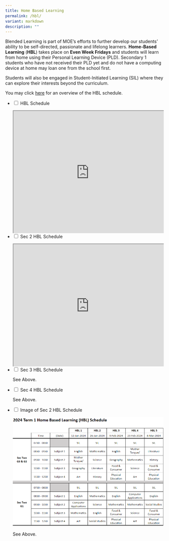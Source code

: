 ```yaml
---
title: Home Based Learning
permalink: /hbl/
variant: markdown
description: ""
---
```

<style>
.google-slides-container{ position: relative; width: 100%; padding-top: 72%; overflow: hidden; } .google-slides-container iframe{ position: absolute; top: 0; left: 0; width: 100%; height: 100%; }
</style>
Blended Learning is part of MOE’s efforts to further develop our students’ ability to be self-directed, passionate and lifelong learners. **Home-Based Learning** (**HBL**) takes place on **Even Week Fridays** and students will learn from home using their Personal Learning Device (PLD). Secondary 1 students who have not received their PLD yet and do not have a computing device at home may loan one from the school first. 

Students will also be engaged in Student-Initiated Learning (SIL) where they can explore their interests beyond the curriculum. 

You may click <a href="https://go.gov.sg/bdms-hblschedule" target="_blank">here</a> for an overview of the HBL schedule.



<ul class="jekyllcodex_accordion">
  <li>
    <input id="accordion1" type="checkbox">
    <label for="accordion1">HBL Schedule</label>
    <div>
			<p></p><div class="google-slides-container"><iframe src="https://docs.google.com/spreadsheets/d/e/2PACX-1vRxNy2lHWDEjSi2ucMVkq-hrnCBj7_NeA9kzL8Hetr_fZDEx6rpquIjaAD87K1vKMg_DXrFuFNit6LN/pubhtml?widget=true&amp;headers=false"></iframe><p></p>


<p>See Above.</p>
    </div>
	</div></li>  
	<li>
    <input id="accordion2" type="checkbox">
    <label for="accordion2">Sec 2 HBL Schedule</label>
    <div>
			<p></p><div class="google-slides-container"><iframe src="https://docs.google.com/spreadsheets/d/e/2PACX-1vRxNy2lHWDEjSi2ucMVkq-hrnCBj7_NeA9kzL8Hetr_fZDEx6rpquIjaAD87K1vKMg_DXrFuFNit6LN/pubhtml?gid=1660749283&amp;single=true&amp;widget=true&amp;headers=false"></iframe><p></p>


<p>See Above.</p>
	</div>
	</div></li>  
<li>
    <input id="accordion3" type="checkbox">
    <label for="accordion3">Sec 3 HBL Schedule</label>
    <div>
			<p></p>
			
<p>See Above.</p>
	</div>
</li>  

<li>
    <input id="accordion4" type="checkbox">
    <label for="accordion4">Sec 4 HBL Schedule</label>
    <div>
			<p></p>
			
<p>See Above.</p>
	</div>
</li>  
<li>
    <input id="accordion5" type="checkbox">
    <label for="accordion5">Image of Sec 2 HBL Schedule</label>
    <div>
			<p><img src="/images/hbl_sec2hblschedule.png"></p>


<p>See Above.</p>
	</div>
</li>  

</ul>
